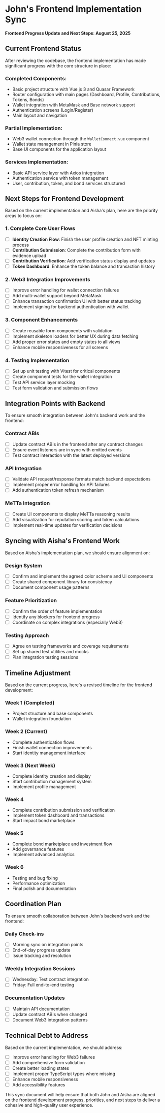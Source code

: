 # John's Frontend Implementation Sync
**Frontend Progress Update and Next Steps: August 25, 2025**

## Current Frontend Status

After reviewing the codebase, the frontend implementation has made significant progress with the core structure in place:

### Completed Components:
- Basic project structure with Vue.js 3 and Quasar Framework
- Router configuration with main pages (Dashboard, Profile, Contributions, Tokens, Bonds)
- Wallet integration with MetaMask and Base network support
- Authentication screens (Login/Register)
- Main layout and navigation

### Partial Implementation:
- Web3 wallet connection through the `WalletConnect.vue` component
- Wallet state management in Pinia store
- Base UI components for the application layout

### Services Implementation:
- Basic API service layer with Axios integration
- Authentication service with token management
- User, contribution, token, and bond services structured

## Next Steps for Frontend Development

Based on the current implementation and Aisha's plan, here are the priority areas to focus on:

### 1. Complete Core User Flows
- [ ] **Identity Creation Flow**: Finish the user profile creation and NFT minting process
- [ ] **Contribution Submission**: Complete the contribution form with evidence upload
- [ ] **Contribution Verification**: Add verification status display and updates
- [ ] **Token Dashboard**: Enhance the token balance and transaction history

### 2. Web3 Integration Improvements
- [ ] Improve error handling for wallet connection failures
- [ ] Add multi-wallet support beyond MetaMask
- [ ] Enhance transaction confirmation UI with better status tracking
- [ ] Implement signing for backend authentication with wallet

### 3. Component Enhancements
- [ ] Create reusable form components with validation
- [ ] Implement skeleton loaders for better UX during data fetching
- [ ] Add proper error states and empty states to all views
- [ ] Enhance mobile responsiveness for all screens

### 4. Testing Implementation
- [ ] Set up unit testing with Vitest for critical components
- [ ] Create component tests for the wallet integration
- [ ] Test API service layer mocking
- [ ] Test form validation and submission flows

## Integration Points with Backend

To ensure smooth integration between John's backend work and the frontend:

### Contract ABIs
- [ ] Update contract ABIs in the frontend after any contract changes
- [ ] Ensure event listeners are in sync with emitted events
- [ ] Test contract interaction with the latest deployed versions

### API Integration
- [ ] Validate API request/response formats match backend expectations
- [ ] Implement proper error handling for API failures
- [ ] Add authentication token refresh mechanism

### MeTTa Integration
- [ ] Create UI components to display MeTTa reasoning results
- [ ] Add visualization for reputation scoring and token calculations
- [ ] Implement real-time updates for verification decisions

## Syncing with Aisha's Frontend Work

Based on Aisha's implementation plan, we should ensure alignment on:

### Design System
- [ ] Confirm and implement the agreed color scheme and UI components
- [ ] Create shared component library for consistency
- [ ] Document component usage patterns

### Feature Prioritization
- [ ] Confirm the order of feature implementation
- [ ] Identify any blockers for frontend progress
- [ ] Coordinate on complex integrations (especially Web3)

### Testing Approach
- [ ] Agree on testing frameworks and coverage requirements
- [ ] Set up shared test utilities and mocks
- [ ] Plan integration testing sessions

## Timeline Adjustment

Based on the current progress, here's a revised timeline for the frontend development:

### Week 1 (Completed)
- Project structure and base components
- Wallet integration foundation

### Week 2 (Current)
- Complete authentication flows
- Finish wallet connection improvements
- Start identity management interface

### Week 3 (Next Week)
- Complete identity creation and display
- Start contribution management system
- Implement profile management

### Week 4
- Complete contribution submission and verification
- Implement token dashboard and transactions
- Start impact bond marketplace

### Week 5
- Complete bond marketplace and investment flow
- Add governance features
- Implement advanced analytics

### Week 6
- Testing and bug fixing
- Performance optimization
- Final polish and documentation

## Coordination Plan

To ensure smooth collaboration between John's backend work and the frontend:

### Daily Check-ins
- [ ] Morning sync on integration points
- [ ] End-of-day progress update
- [ ] Issue tracking and resolution

### Weekly Integration Sessions
- [ ] Wednesday: Test contract integration
- [ ] Friday: Full end-to-end testing

### Documentation Updates
- [ ] Maintain API documentation
- [ ] Update contract ABIs when changed
- [ ] Document Web3 integration patterns

## Technical Debt to Address

Based on the current implementation, we should address:

- [ ] Improve error handling for Web3 failures
- [ ] Add comprehensive form validation
- [ ] Create better loading states
- [ ] Implement proper TypeScript types where missing
- [ ] Enhance mobile responsiveness
- [ ] Add accessibility features

This sync document will help ensure that both John and Aisha are aligned on the frontend development progress, priorities, and next steps to deliver a cohesive and high-quality user experience.